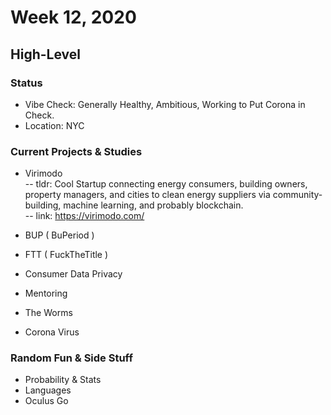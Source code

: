 # Week 12, 2020
## High-Level
### Status
- Vibe Check: Generally Healthy, Ambitious, Working to Put Corona in Check.
- Location: NYC
### Current Projects & Studies
- Virimodo  
-- tldr: Cool Startup connecting energy consumers, building owners, property managers, and cities to clean energy suppliers via community-building, machine learning, and probably blockchain.  
-- link: https://virimodo.com/

- BUP ( BuPeriod )
- FTT ( FuckTheTitle )
- Consumer Data Privacy
- Mentoring
- The Worms
- Corona Virus
### Random Fun & Side Stuff
- Probability & Stats
- Languages
- Oculus Go
